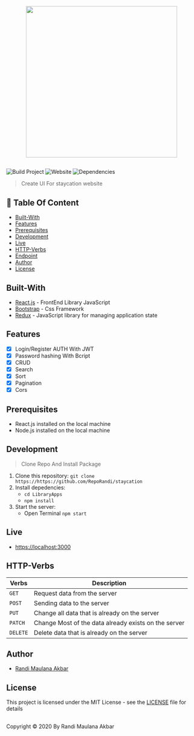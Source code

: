 <p align="center">
  <img width="400" src="https://user-images.githubusercontent.com/63716330/90742698-b8008f80-e2f9-11ea-973f-a6e153b6614a.png">
</p>

##

![Build Project](https://github.com/vuejs-id/blog/workflows/Build%20Project/badge.svg) ![Website](https://img.shields.io/website?url=https%3A%2F%2Fblog.vuejs.id%2F) ![Dependencies](https://img.shields.io/david/vuejs-id/blog.svg)

> Create UI For staycation website

## :memo: Table Of Content

- [Built-With](https://github.com/RepoRandi/LibraryApps#Built-With)
- [Features](https://github.com/RepoRandi/LibraryApps#Features)
- [Prerequisites](https://github.com/RepoRandi/LibraryApps#Prerequisites)
- [Development](https://github.com/RepoRandi/LibraryApps#Development)
- [Live](https://github.com/RepoRandi/LibraryApps#Live)
- [HTTP-Verbs](https://github.com/RepoRandi/LibraryApps#HTTP-Verbs)
- [Endpoint](https://github.com/RepoRandi/LibraryApps#Endpoint)
- [Author](https://github.com/RepoRandi/LibraryApps#Author)
- [License](https://github.com/RepoRandi/LibraryApps#License)

## Built-With

- [React.js](http://reactjs.org/) - FrontEnd Library JavaScript
- [Bootstrap](https://getbootstrap.com/) - Css Framework
- [Redux](https://redux.js.org/) - JavaScript library for managing application state

## Features

- [x] Login/Register AUTH With JWT
- [x] Password hashing With Bcript
- [x] CRUD
- [x] Search
- [x] Sort
- [x] Pagination
- [x] Cors

## Prerequisites

- React.js installed on the local machine
- Node.js installed on the local machine

## Development

> Clone Repo And Install Package

1. Clone this repository:
   `git clone https://https://github.com/RepoRandi/staycation`
2. Install depedencies:
   - `cd LibraryApps`
   - `npm install`
3. Start the server:
   - Open Terminal `npm start`

## Live

- [https://localhost:3000](https://localhost:3000)

## HTTP-Verbs

| Verbs    | Description                                          |
| -------- | ---------------------------------------------------- |
| `GET`    | Request data from the server                         |
| `POST`   | Sending data to the server                           |
| `PUT`    | Change all data that is already on the server        |
| `PATCH`  | Change Most of the data already exists on the server |
| `DELETE` | Delete data that is already on the server            |

## Author

- [Randi Maulana Akbar](https://www.linkedin.com/in/randi-maulana-akbar/)

## License

This project is licensed under the MIT License - see the [LICENSE](https://github.com/RepoRandi/staycation/blob/master/LICENSE) file for details

##

Copyright © 2020 By Randi Maulana Akbar
